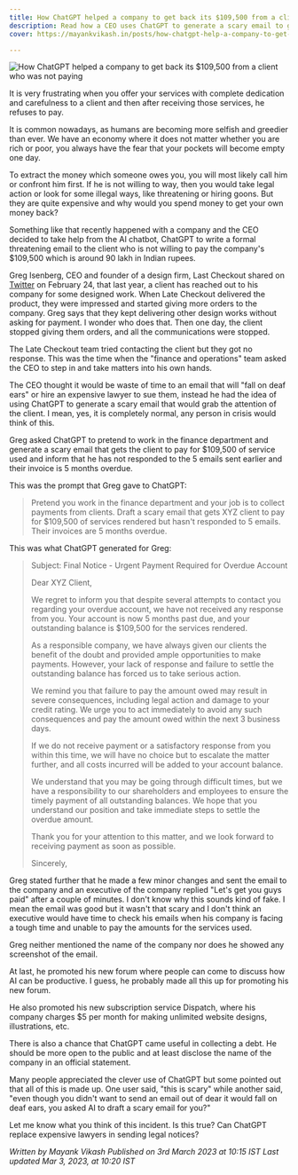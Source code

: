 ```yaml
---
title: How ChatGPT helped a company to get back its $109,500 from a client who was not paying
description: Read how a CEO uses ChatGPT to generate a scary email to get back its $109,500
cover: https://mayankvikash.in/posts/how-chatgpt-help-a-company-to-get-back-its-109500-from-a-client-who-was-not-paying/How-Chatgpt-helped-to-collect-debt.webp

---
```

![How ChatGPT helped a company to get back its $109,500 from a client who was not paying ](https://mayankvikash.in/posts/how-chatgpt-help-a-company-to-get-back-its-109500-from-a-client-who-was-not-paying/How-Chatgpt-helped-to-collect-debt.webp)

It is very frustrating when you offer your services with complete dedication and carefulness to a client and then after receiving those services, he refuses to pay.

It is common nowadays, as humans are becoming more selfish and greedier than ever. We have an economy where it does not matter whether you are rich or poor, you always have the fear that your pockets will become empty one day.

To extract the money which someone owes you, you will most likely call him or confront him first. If he is not willing to way, then you would take legal action or look for some illegal ways, like threatening or hiring goons. But they are quite expensive and why would you spend money to get your own money back?

Something like that recently happened with a company and the CEO decided to take help from the AI chatbot, ChatGPT to write a formal threatening email to the client who is not willing to pay the company's $109,500 which is around 90 lakh in Indian rupees.

Greg Isenberg, CEO and founder of a design firm, Last Checkout shared on [Twitter](https://twitter.com/gregisenberg/status/1629158318915653633) on February 24, that last year, a client has reached out to his company for some designed work. When Late Checkout delivered the product, they were impressed and started giving more orders to the company. Greg says that they kept delivering other design works without asking for payment. I wonder who does that. Then one day, the client stopped giving them orders, and all the communications were stopped.

The Late Checkout team tried contacting the client but they got no response. This was the time when the "finance and operations" team asked the CEO to step in and take matters into his own hands.

The CEO thought it would be waste of time to an email that will "fall on deaf ears" or hire an expensive lawyer to sue them, instead he had the idea of using ChatGPT to generate a scary email that would grab the attention of the client. I mean, yes, it is completely normal, any person in crisis would think of this.

Greg asked ChatGPT to pretend to work in the finance department and generate a scary email that gets the client to pay for $109,500 of service used and inform that he has not responded to the 5 emails sent earlier and their invoice is 5 months overdue.

This was the prompt that Greg gave to ChatGPT:

> Pretend you work in the finance department and your job is to collect payments from clients. Draft a scary email that gets XYZ client to pay for $109,500 of services rendered but hasn't responded to 5 emails. Their invoices are 5 months overdue.

This was what ChatGPT generated for Greg:

> Subject: Final Notice - Urgent Payment Required for Overdue Account
> 
> Dear XYZ Client,
> 
> We regret to inform you that despite several attempts to contact you regarding your overdue account, we have not received any response from you. Your account is now 5 months past due, and your outstanding balance is $109,500 for the services rendered.
> 
> As a responsible company, we have always given our clients the benefit of the doubt and provided ample opportunities to make payments. However, your lack of response and failure to settle the outstanding balance has forced us to take serious action.
> 
> We remind you that failure to pay the amount owed may result in severe consequences, including legal action and damage to your credit rating. We urge you to act immediately to avoid any such consequences and pay the amount owed within the next 3 business days.
> 
> If we do not receive payment or a satisfactory response from you within this time, we will have no choice but to escalate the matter further, and all costs incurred will be added to your account balance.
> 
> We understand that you may be going through difficult times, but we have a responsibility to our shareholders and employees to ensure the timely payment of all outstanding balances. We hope that you understand our position and take immediate steps to settle the overdue amount.
> 
> Thank you for your attention to this matter, and we look forward to receiving payment as soon as possible.
> 
> Sincerely,

Greg stated further that he made a few minor changes and sent the email to the company and an executive of the company replied "Let's get you guys paid" after a couple of minutes. I don't know why this sounds kind of fake. I mean the email was good but it wasn't that scary and I don't think an executive would have time to check his emails when his company is facing a tough time and unable to pay the amounts for the services used.

Greg neither mentioned the name of the company nor does he showed any screenshot of the email.

At last, he promoted his new forum where people can come to discuss how AI can be productive. I guess, he probably made all this up for promoting his new forum.

He also promoted his new subscription service Dispatch, where his company charges $5 per month for making unlimited website designs, illustrations, etc.

There is also a chance that ChatGPT came useful in collecting a debt. He should be more open to the public and at least disclose the name of the company in an official statement.

Many people appreciated the clever use of ChatGPT but some pointed out that all of this is made up. One user said, "this is scary" while another said, "even though you didn't want to send an email out of dear it would fall on deaf ears, you asked AI to draft a scary email for you?"

Let me know what you think of this incident. Is this true? Can ChatGPT replace expensive lawyers in sending legal notices?

*Written by Mayank Vikash*
*Published on 3rd March 2023 at 10:15 IST*
*Last updated Mar 3, 2023, at 10:20 IST*
